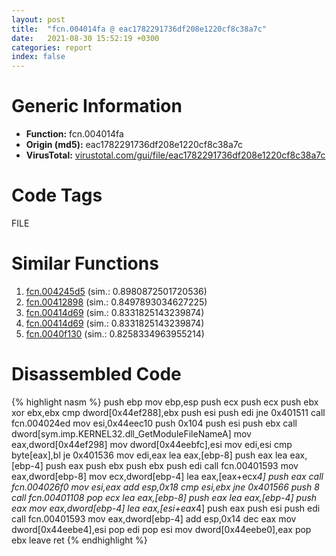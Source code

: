 ```yaml
---
layout: post
title:  "fcn.004014fa @ eac1782291736df208e1220cf8c38a7c"
date:   2021-08-30 15:52:19 +0300
categories: report
index: false
---
```


# Generic Information
- **Function:** fcn.004014fa
- **Origin (md5):** eac1782291736df208e1220cf8c38a7c
- **VirusTotal:** [virustotal.com/gui/file/eac1782291736df208e1220cf8c38a7c][virustotal_ref]

# Code Tags
<span class="tag" id="FILE">FILE</span>


# Similar Functions

1. [fcn.004245d5][similar_1_ref] (sim.: 0.8980872501720536)
2. [fcn.00412898][similar_2_ref] (sim.: 0.8497893034627225)
3. [fcn.00414d69][similar_3_ref] (sim.: 0.8331825143239874)
4. [fcn.00414d69][similar_4_ref] (sim.: 0.8331825143239874)
5. [fcn.0040f130][similar_5_ref] (sim.: 0.8258334963955214)


# Disassembled Code

{% highlight nasm %}
push ebp
mov ebp,esp
push ecx
push ecx
push ebx
xor ebx,ebx
cmp dword[0x44ef288],ebx
push esi
push edi
jne 0x401511
call fcn.004024ed
mov esi,0x44eec10
push 0x104
push esi
push ebx
call dword[sym.imp.KERNEL32.dll_GetModuleFileNameA]
mov eax,dword[0x44ef298]
mov dword[0x44eebfc],esi
mov edi,esi
cmp byte[eax],bl
je 0x401536
mov edi,eax
lea eax,[ebp-8]
push eax
lea eax,[ebp-4]
push eax
push ebx
push ebx
push edi
call fcn.00401593
mov eax,dword[ebp-8]
mov ecx,dword[ebp-4]
lea eax,[eax+ecx*4]
push eax
call fcn.004026f0
mov esi,eax
add esp,0x18
cmp esi,ebx
jne 0x401566
push 8
call fcn.00401108
pop ecx
lea eax,[ebp-8]
push eax
lea eax,[ebp-4]
push eax
mov eax,dword[ebp-4]
lea eax,[esi+eax*4]
push eax
push esi
push edi
call fcn.00401593
mov eax,dword[ebp-4]
add esp,0x14
dec eax
mov dword[0x44eebe4],esi
pop edi
pop esi
mov dword[0x44eebe0],eax
pop ebx
leave
ret
{% endhighlight %}


[similar_1_ref]: /report/fcn.004245d5@0aa2d73a5300dff2412388945614b507
[similar_2_ref]: /report/fcn.00412898@59aef7c08025d70f84c85db2092fc99e
[similar_3_ref]: /report/fcn.00414d69@912f1d013a0d6151bc7a7cef6da1b2a0
[similar_4_ref]: /report/fcn.00414d69@fb9b7d22bc1c143ac66b0575cbdd088d
[similar_5_ref]: /report/fcn.0040f130@6c5b0418e4a4c57d99cda47d2717045d
[virustotal_ref]: https://www.virustotal.com/gui/file/eac1782291736df208e1220cf8c38a7c